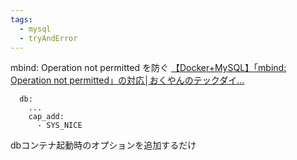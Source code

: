 ```yaml
---
tags:
  - mysql
  - tryAndError
---
```


mbind: Operation not permitted を防ぐ
[【Docker+MySQL】「mbind: Operation not permitted」の対応│おくやんのテックダイ...](https://okuyan-techdiary.com/mysql-mbind-error/)
```
  db:
	...
    cap_add:
      - SYS_NICE
```
dbコンテナ起動時のオプションを追加するだけ